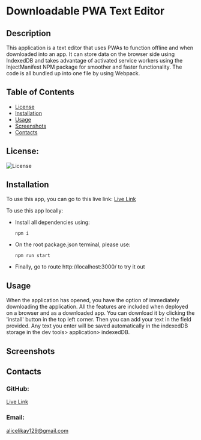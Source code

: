 # Downloadable PWA Text Editor

## Description
This application is a text editor that uses PWAs to function offline and when downloaded into an app. It can store data on the browser side using IndexedDB and takes advantage of activated service workers using the InjectManifest NPM package for smoother and faster functionality. The code is all bundled up into one file by using  Webpack.

## Table of Contents
* [License](#license)
* [Installation](#installation)
* [Usage](#usage)
* [Screenshots](#screenshots)
* [Contacts](#contacts)

## License:
![License](https://img.shields.io/badge/License-ISC-blue)

## Installation
To use this app, you can go to this live link: [Live Link]()

To use this app locally:
* Install all dependencies using:
	```
	npm i
	```
* On the root package.json terminal, please use:
	```
	npm run start
	```
* Finally, go to route http://localhost:3000/ to try it out

## Usage
When the application has opened, you have the option of immediately downloading the application. All the features are included when deployed on a browser and as a downloaded app. You can download it by clicking the 'install' button in the top left corner. Then you can add your text in the field provided. Any text you enter will be saved automatically in the indexedDB storage in the dev tools> application> indexedDB.

## Screenshots


## Contacts
### GitHub: 
[Live Link]()
### Email:
alicelikay129@gmail.com
